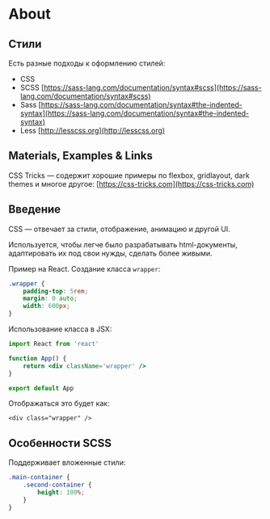 # About

## Стили

Есть разные подходы к оформлению стилей:

* CSS
* SCSS [https://sass-lang.com/documentation/syntax#scss](https://sass-lang.com/documentation/syntax#scss)
* Sass [https://sass-lang.com/documentation/syntax#the-indented-syntax](https://sass-lang.com/documentation/syntax#the-indented-syntax)
* Less [http://lesscss.org](http://lesscss.org)

## Materials, Examples & Links

CSS Tricks — содержит хорошие примеры по flexbox, gridlayout, dark themes и многое другое: [https://css-tricks.com](https://css-tricks.com)

## Введение

CSS — отвечает за стили, отображение, анимацию и другой UI.

Используется, чтобы легче было разрабатывать html-документы, адаптировать их под свои нужды, сделать более живыми.

Пример на React. Создание класса `wrapper`:

```css
.wrapper {
    padding-top: 5rem;
    margin: 0 auto;
    width: 600px;
}
```

Использование класса в JSX:

```jsx
import React from 'react'

function App() {
    return <div className='wrapper' />
}

export default App
```

Отображаться это будет как:

```markup
<div class="wrapper" />
```

## Особенности SCSS

Поддерживает вложенные стили:

```css
.main-container {
    .second-container {
        height: 100%;
    }
}
```
